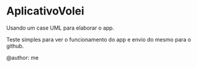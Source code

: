 # AplicativoVolei
Usando um case UML para elaborar o app.

Teste simples para ver o funcionamento do app e envio do mesmo para o github.

@author: me
